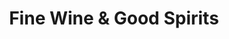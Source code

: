 ---
title: "Fine Wine & Good Spirits"
url: /newtown-square/fine-wine-and-good-spirits-west-chester-pike/
shop: shop
---